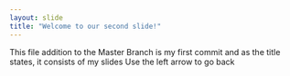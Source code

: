 ```yaml
---
layout: slide
title: "Welcome to our second slide!"
---
```

This file addition to the Master Branch is my first commit and as the title states, it consists of my slides
Use the left arrow to go back
